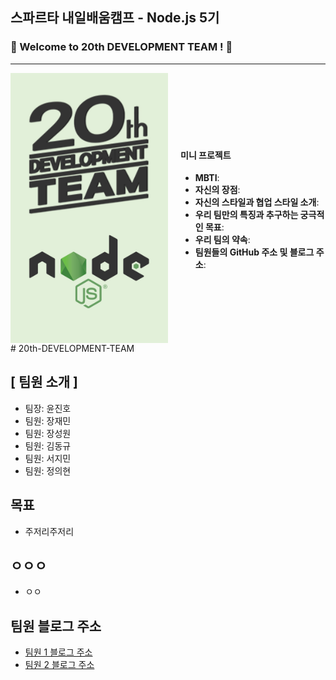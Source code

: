 ## 스파르타 내일배움캠프 - Node.js 5기
### 🚀 Welcome to 20th DEVELOPMENT TEAM ! 🚀
---

<div style="display: flex; align-items: center;">
  <img src="./resource/20NODE.jpg" alt="20NODE" style="width: 50%; max-width: 300px; margin-right: 20px;">
  <div style="width: 50%;">
    <h4>미니 프로젝트</h4>
    <ul>
      <li><strong>MBTI</strong>:</li>
      <li><strong>자신의 장점</strong>:</li>
      <li><strong>자신의 스타일과 협업 스타일 소개</strong>:</li>
      <li><strong>우리 팀만의 특징과 추구하는 궁극적인 목표</strong>:</li>
      <li><strong>우리 팀의 약속</strong>:</li>
      <li><strong>팀원들의 GitHub 주소 및 블로그 주소</strong>:</li>
    </ul>
  </div>
</div>
# 20th-DEVELOPMENT-TEAM

## [ 팀원 소개 ]
- 팀장: 윤진호
- 팀원: 장재민
- 팀원: 장성원
- 팀원: 김동규
- 팀원: 서지민
- 팀원: 정의현

## 목표
- 주저리주저리

## ㅇㅇㅇ
- ㅇㅇ

## 팀원 블로그 주소
- [팀원 1 블로그 주소](#)
- [팀원 2 블로그 주소](#)
